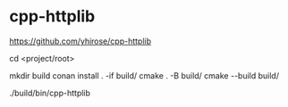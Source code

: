 # cpp-httplib

https://github.com/yhirose/cpp-httplib

cd <project/root>

mkdir build
conan install . -if build/
cmake . -B build/
cmake --build build/

./build/bin/cpp-httplib 